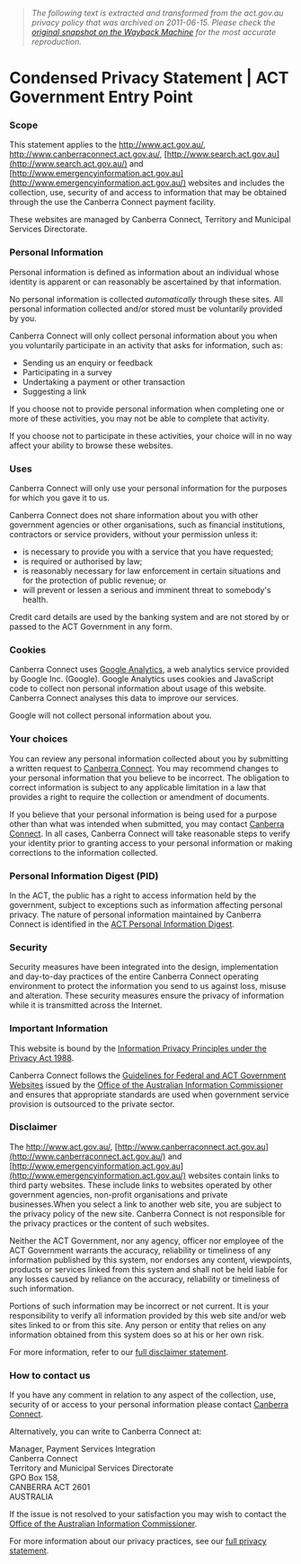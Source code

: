 > *The following text is extracted and transformed from the act.gov.au privacy policy that was archived on 2011-06-15. Please check the [original snapshot on the Wayback Machine](https://web.archive.org/web/20110615132647id_/http%3A//www.act.gov.au/privacy) for the most accurate reproduction.*

# Condensed Privacy Statement | ACT Government Entry Point

### Scope

This statement applies to the <http://www.act.gov.au/>, <http://www.canberraconnect.act.gov.au/>, [http://www.search.act.gov.au](http://www.search.act.gov.au/) and [http://www.emergencyinformation.act.gov.au](http://www.emergencyinformation.act.gov.au/) websites and includes the collection, use, security of and access to information that may be obtained through the use the Canberra Connect payment facility. 

These websites are managed by Canberra Connect, Territory and Municipal Services Directorate.

### Personal Information

Personal information is defined as information about an individual whose identity is apparent or can reasonably be ascertained by that information.

No personal information is collected _automatically_ through these sites. All personal information collected and/or stored must be voluntarily provided by you. 

Canberra Connect will only collect personal information about you when you voluntarily participate in an activity that asks for information, such as:

  * Sending us an enquiry or feedback 
  * Participating in a survey 
  * Undertaking a payment or other transaction 
  * Suggesting a link 



If you choose not to provide personal information when completing one or more of these activities, you may not be able to complete that activity.

If you choose not to participate in these activities, your choice will in no way affect your ability to browse these websites.

### Uses

Canberra Connect will only use your personal information for the purposes for which you gave it to us. 

Canberra Connect does not share information about you with other government agencies or other organisations, such as financial institutions, contractors or service providers, without your permission unless it: 

  * is necessary to provide you with a service that you have requested; 
  * is required or authorised by law; 
  * is reasonably necessary for law enforcement in certain situations and for the protection of public revenue; or 
  * will prevent or lessen a serious and imminent threat to somebody's health. 



Credit card details are used by the banking system and are not stored by or passed to the ACT Government in any form. 

### Cookies

Canberra Connect uses [Google Analytics](http://www.google.com/analytics/ "Google Analytics"), a web analytics service provided by Google Inc. (Google). Google Analytics uses cookies and JavaScript code to collect non personal information about usage of this website. Canberra Connect analyses this data to improve our services.

Google will not collect personal information about you. 

### Your choices

You can review any personal information collected about you by submitting a written request to [Canberra Connect](http://www.canberraconnect.act.gov.au/contact-us "Contact us"). You may recommend changes to your personal information that you believe to be incorrect. The obligation to correct information is subject to any applicable limitation in a law that provides a right to require the collection or amendment of documents.

If you believe that your personal information is being used for a purpose other than what was intended when submitted, you may contact [Canberra Connect](http://www.canberraconnect.act.gov.au/contact-us "Contact us"). In all cases, Canberra Connect will take reasonable steps to verify your identity prior to granting access to your personal information or making corrections to the information collected.

### Personal Information Digest (PID)

In the ACT, the public has a right to access information held by the government, subject to exceptions such as information affecting personal privacy. The nature of personal information maintained by Canberra Connect is identified in the [ACT Personal Information Digest](http://www.jcs.act.gov.au/eLibrary/contents.html).

### Security 

Security measures have been integrated into the design, implementation and day-to-day practices of the entire Canberra Connect operating environment to protect the information you send to us against loss, misuse and alteration. These security measures ensure the privacy of information while it is transmitted across the Internet.

### Important Information

This website is bound by the [Information Privacy Principles under the Privacy Act 1988](http://www.privacy.gov.au/publications/ipps.html "Information Privacy Principles under the Privacy Act 1988"). 

Canberra Connect follows the [Guidelines for Federal and ACT Government Websites](http://www.privacy.gov.au/internet/web/index.html "Guidelines for Federal and ACT Government Websites ") issued by the [Office of the Australian Information Commissioner](http://www.privacy.gov.au/ "Office of the Australian Information Commissioner") and ensures that appropriate standards are used when government service provision is outsourced to the private sector. 

### Disclaimer

The <http://www.act.gov.au/>, [http://www.canberraconnect.act.gov.au](http://www.canberraconnect.act.gov.au/) and [http://www.emergencyinformation.act.gov.au](http://www.emergencyinformation.act.gov.au/) websites contain links to third party websites. These include links to websites operated by other government agencies, non-profit organisations and private businesses.When you select a link to another web site, you are subject to the privacy policy of the new site. Canberra Connect is not responsible for the privacy practices or the content of such websites. 

Neither the ACT Government, nor any agency, officer nor employee of the ACT Government warrants the accuracy, reliability or timeliness of any information published by this system, nor endorses any content, viewpoints, products or services linked from this system and shall not be held liable for any losses caused by reliance on the accuracy, reliability or timeliness of such information. 

Portions of such information may be incorrect or not current. It is your responsibility to verify all information provided by this web site and/or web sites linked to or from this site. Any person or entity that relies on any information obtained from this system does so at his or her own risk.

For more information, refer to our [full disclaimer statement](https://web.archive.org/disclaimer).

### How to contact us

If you have any comment in relation to any aspect of the collection, use, security of or access to your personal information please contact [Canberra Connect](http://www.canberraconnect.act.gov.au/contact-us "Contact us"). 

Alternatively, you can write to Canberra Connect at: 

Manager, Payment Services Integration  
Canberra Connect  
Territory and Municipal Services Directorate  
GPO Box 158,   
CANBERRA ACT 2601  
AUSTRALIA 

If the issue is not resolved to your satisfaction you may wish to contact the [Office of the Australian Information Commissioner](http://www.privacy.gov.au/ "Office of the Australian Information Commissioner"). 

For more information about our privacy practices, see our [full privacy statement](https://web.archive.org/full-privacy).
